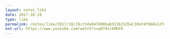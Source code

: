 ```yaml
---
layout: notes_like
date: 2017-10-19
type: like
permalink: /notes/like/2017/10/19/c5de847890bab513615354c39ef4f968e12f4386.html
ext-url: https://www.youtube.com/watch?v=qO7dslkMbF0
---
```

